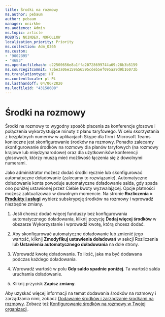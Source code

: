 ```yaml
---
title: Środki na rozmowy
ms.author: pebaum
author: pebaum
manager: mnirkhe
ms.audience: Admin
ms.topic: article
ROBOTS: NOINDEX, NOFOLLOW
localization_priority: Priority
ms.collection: Adm_O365
ms.custom:
- "9002395"
- "4683"
ms.openlocfilehash: c22500656e8a1ffa20728699744a69c28b3b5159
ms.sourcegitcommit: 73be3a06e159a56595cdeb5ef095aa9d9b16073b
ms.translationtype: HT
ms.contentlocale: pl-PL
ms.lasthandoff: 04/06/2020
ms.locfileid: "43158608"
---
```

# <a name="communication-credits"></a>Środki na rozmowy

Środki na rozmowy to wygodny sposób płacenia za konferencje głosowe i połączenia wykorzystujące minuty z planu taryfowego.  W celu skorzystania z bezpłatnych numerów w aplikacjach Skype dla firm i Microsoft Teams konieczne jest skonfigurowanie środków na rozmowy.  Ponadto zalecamy skonfigurowanie środków na rozmowy dla planów taryfowych (na rozmowy krajowe lub międzynarodowe) oraz dla użytkowników konferencji głosowych, którzy muszą mieć możliwość łączenia się z dowolnymi numerami.

Jako administrator możesz dodać środki ręcznie lub skonfigurować automatyczne doładowanie (zalecamy to rozwiązanie).  Automatyczne doładowanie konta powoduje automatyczne doładowanie salda, gdy spada ono poniżej ustawionej przez Ciebie kwoty wyzwalającej.  Opcje płatności możesz zaktualizować w dowolnym momencie. Na stronie **Rozliczenia > [Produkty i usługi](https://go.microsoft.com/fwlink/p/?linkid=842054)** wybierz subskrypcję środków na rozmowy i wprowadź niezbędne zmiany.

1. Jeśli chcesz dodać więcej funduszy bez konfigurowania automatycznego doładowania, kliknij pozycję **Dodaj więcej środków** w obszarze Wykorzystanie i wprowadź kwotę, którą chcesz dodać.

2. Aby skonfigurować automatyczne doładowanie lub zmienić jego wartość, kliknij **Zmodyfikuj ustawienia doładowań** w sekcji Rozliczenia lub **Ustawienia automatycznego doładowania** na dole strony.  

3. Wprowadź kwotę doładowania.  To ilość, jaka ma być dodawana podczas każdego doładowania.  

4. Wprowadź wartość w polu **Gdy saldo spadnie poniżej**.  Ta wartość salda uruchamia doładowanie.

5. Kliknij przycisk **Zapisz zmiany**.

Aby uzyskać więcej informacji na temat dodawania środków na rozmowy i zarządzania nimi, zobacz [Dodawanie środków i zarządzanie środkami na rozmowy](https://docs.microsoft.com/microsoftteams/add-funds-and-manage-communications-credits). Zobacz też [Konfigurowanie środków na rozmowy w Twojej organizacji](https://docs.microsoft.com/microsoftteams/set-up-communications-credits-for-your-organization).
